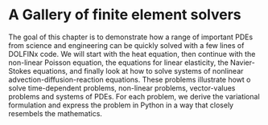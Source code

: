 # A Gallery of finite element solvers

The goal of this chapter is to demonstrate how a range of important PDEs from science and  engineering can be quickly solved with a few lines of DOLFINx code. 
We will start with the heat equation, then continue with the non-linear Poisson equation, the equations for linear elasticity, the Navier-Stokes equations, and finally look at how to solve systems of nonlinear advection-diffusion-reaction equations. These problems illustrate howt o solve time-dependent problems, non-linear problems, vector-values problems and systems of PDEs. For each problem, we derive the variational formulation and express the problem in Python in a way that closely resembels the mathematics.
